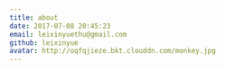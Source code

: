 ```yaml
---
title: about
date: 2017-07-08 20:45:23
email: leixinyuethu@gmail.com
github: leixinyue
avatar: http://oqfqjieze.bkt.clouddn.com/monkey.jpg
---
```

